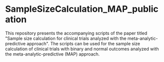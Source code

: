 # SampleSizeCalculation_MAP_publication
This repository presents the accompanying scripts of the paper titled "Sample size calculation for clinical trials analyzed with the meta-analytic-predictive approach". The scripts can be used for the sample size calculation of clinical trials with binary and normal outcomes analyzed with the meta-analytic-predictive (MAP) approach.

